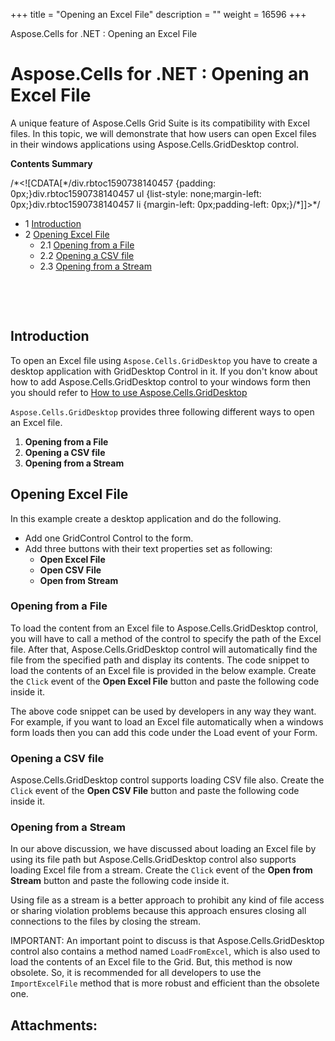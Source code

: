 +++
title = "Opening an Excel File" 
description = "" 
weight = 16596 
+++

Aspose.Cells for .NET : Opening an Excel File  

# Aspose.Cells for .NET : Opening an Excel File


A unique feature of Aspose.Cells Grid Suite is its compatibility with Excel files. In this topic, we will demonstrate that how users can open Excel files in their windows applications using Aspose.Cells.GridDesktop control.

**Contents Summary**

/\*<!\[CDATA\[\*/div.rbtoc1590738140457 {padding: 0px;}div.rbtoc1590738140457 ul {list-style: none;margin-left: 0px;}div.rbtoc1590738140457 li {margin-left: 0px;padding-left: 0px;}/\*\]\]>\*/

*   1 [Introduction](#OpeninganExcelFile-Introduction)
*   2 [Opening Excel File](#OpeninganExcelFile-OpeningExcelFile)
    *   2.1 [Opening from a File](#OpeninganExcelFile-OpeningfromaFile)
    *   2.2 [Opening a CSV file](#OpeninganExcelFile-OpeningaCSVfile)
    *   2.3 [Opening from a Stream](#OpeninganExcelFile-OpeningfromaStream)

 

 

## Introduction

To open an Excel file using `Aspose.Cells.GridDesktop` you have to create a desktop application with GridDesktop Control in it. If you don't know about how to add Aspose.Cells.GridDesktop control to your windows form then you should refer to [How to use Aspose.Cells.GridDesktop](http://www.aspose.com/docs/display/cellsnet/How+to+Use+Aspose.Cells.GridDesktop)

`Aspose.Cells.GridDesktop` provides three following different ways to open an Excel file.

1.  **Opening from a File**
2.  **Opening a CSV file**
3.  **Opening from a Stream**

## Opening Excel File

In this example create a desktop application and do the following.

*   Add one GridControl Control to the form.
*   Add three buttons with their text properties set as following:
    *   **Open Excel File**
    *   **Open CSV File**
    *   **Open from Stream**

### Opening from a File

To load the content from an Excel file to Aspose.Cells.GridDesktop control, you will have to call a method of the control to specify the path of the Excel file. After that, Aspose.Cells.GridDesktop control will automatically find the file from the specified path and display its contents. The code snippet to load the contents of an Excel file is provided in the below example. Create the `Click` event of the **Open Excel File** button and paste the following code inside it.

  
The above code snippet can be used by developers in any way they want. For example, if you want to load an Excel file automatically when a windows form loads then you can add this code under the Load event of your Form.

### Opening a CSV file

Aspose.Cells.GridDesktop control supports loading CSV file also. Create the `Click` event of the **Open CSV File** button and paste the following code inside it.

### Opening from a Stream

In our above discussion, we have discussed about loading an Excel file by using its file path but Aspose.Cells.GridDesktop control also supports loading Excel file from a stream. Create the `Click` event of the **Open from Stream** button and paste the following code inside it.

Using file as a stream is a better approach to prohibit any kind of file access or sharing violation problems because this approach ensures closing all connections to the files by closing the stream.

IMPORTANT: An important point to discuss is that Aspose.Cells.GridDesktop control also contains a method named `LoadFromExcel`, which is also used to load the contents of an Excel file to the Grid. But, this method is now obsolete. So, it is recommended for all developers to use the `ImportExcelFile` method that is more robust and efficient than the obsolete one.

## Attachments:


